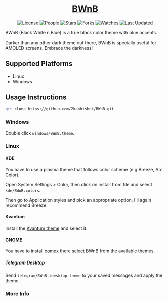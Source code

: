 <div align = "center">

<h1><a href="https://2kabhishek.github.io/BWnB">BWnB</a></h1>

<a href="https://github.com/2KAbhishek/BWnB/blob/main/LICENSE">
<img alt="License" src="https://img.shields.io/github/license/2kabhishek/BWnB?style=flat&color=eee&label="> </a>

<a href="https://github.com/2KAbhishek/BWnB/graphs/contributors">
<img alt="People" src="https://img.shields.io/github/contributors/2kabhishek/BWnB?style=flat&color=ffaaf2&label=People"> </a>

<a href="https://github.com/2KAbhishek/BWnB/stargazers">
<img alt="Stars" src="https://img.shields.io/github/stars/2kabhishek/BWnB?style=flat&color=98c379&label=Stars"></a>

<a href="https://github.com/2KAbhishek/BWnB/network/members">
<img alt="Forks" src="https://img.shields.io/github/forks/2kabhishek/BWnB?style=flat&color=66a8e0&label=Forks"> </a>

<a href="https://github.com/2KAbhishek/BWnB/watchers">
<img alt="Watches" src="https://img.shields.io/github/watchers/2kabhishek/BWnB?style=flat&color=f5d08b&label=Watches"> </a>

<a href="https://github.com/2KAbhishek/BWnB/pulse">
<img alt="Last Updated" src="https://img.shields.io/github/last-commit/2kabhishek/BWnB?style=flat&color=e06c75&label="> </a>

</div>

BWnB (Black White n Blue) is a true black color theme with blue accents.

Darker than any other dark theme out there, BWnB is specially useful for AMOLED screens. Embrace the darkness!

## Supported Platforms

- Linux
- Windows

## Usage Instructions

```bash
git clone https://github.com/2kabhishek/BWnB.git
```

### Windows

Double click `windows/BWnB.theme`.

### Linux

#### KDE

You have to use a plasma theme that follows color scheme (e.g Breeze, Arc Color).

Open System Settings > Color, then click on install from file and select `kde/BWnB.colors`.

Then go to Application styles and pick an appropriate option, I'll again recommend Breeze.

#### Kvantum

Install the [Kvantum theme](./kde/BWnB/) and select it.

#### GNOME

You have to install [oomox](https://github.com/themix-project/oomox) there select BWnB from the available themes.

##### Telegram Desktop

Send `telegram/BWnB.tdesktop-theme` to your saved messages and apply the theme.

### More Info

